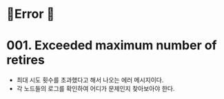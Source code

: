 #  🚀Error 🚀

# 001. Exceeded maximum number of retires
- 최대 시도 횟수를 초과했다고 해서 나오는 에러 메시지이다.
- 각 노드들의 로그를 확인하여 어디가 문제인지 찾아보아야 한다.